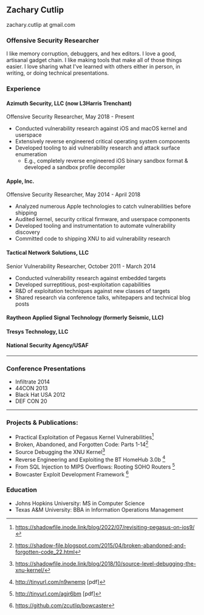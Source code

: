 ## Zachary Cutlip
zachary.cutlip at gmail.com

### Offensive Security Researcher

I like memory corruption, debuggers, and hex editors. I love a good, artisanal gadget chain. I like making tools that make all of those things easier. I love sharing what I've learned with others either in person, in writing, or doing technical presentations.

### Experience

#### **Azimuth Security, LLC** (now L3Harris Trenchant)

Offensive Security Researcher, May 2018 - Present

- Conducted vulnerability research against iOS and macOS kernel and userspace
- Extensively reverse engineered critical operating system components
- Developed tooling to aid vulnerability research and attack surface enumeration
  - E.g., completely reverse engineered iOS binary sandbox format & developed a sandbox profile decompiler

#### **Apple, Inc.**

Offensive Security Researcher, May 2014 - April 2018

- Analyzed numerous Apple technologies to catch vulnerabilities before shipping
- Audited kernel, security critical firmware, and userspace components
- Developed tooling and instrumentation to automate vulnerability discovery
- Committed code to shipping XNU to aid vulnerability research

#### **Tactical Network Solutions, LLC**

Senior Vulnerability Researcher, October 2011 - March 2014

- Conducted vulnerability research against embedded targets
- Developed surreptitious, post-exploitation capabilities
- R&D of exploitation techniques against new classes of targets
- Shared research via conference talks, whitepapers and technical blog posts


#### **Raytheon Applied Signal Technology (formerly Seismic, LLC)**

#### **Tresys Technology, LLC**

#### **National Security Agency/USAF**

-----

  ### Conference Presentations

  * Infiltrate 2014
  * 44CON 2013
  * Black Hat USA 2012
  * DEF CON 20



-----


  ### Projects & Publications:

  * Practical Exploitation of Pegasus Kernel Vulnerabilities[^1]
  * Broken, Abandoned, and Forgotten Code: Parts 1-14[^2]
  * Source Debugging the XNU Kernel[^3]
  * Reverse Engineering and Exploiting the BT HomeHub 3.0b [^4]
  * From SQL Injection to MIPS Overflows: Rooting SOHO Routers [^5]
  * Bowcaster Exploit Development Framework [^6]

  ### Education

  * Johns Hopkins University: MS in Computer Science
  * Texas A&M University: BBA in Information Operations Management

[^1]: https://shadowfile.inode.link/blog/2022/07/revisiting-pegasus-on-ios9/
[^2]: https://shadow-file.blogspot.com/2015/04/broken-abandoned-and-forgotten-code_22.html
[^3]: https://shadowfile.inode.link/blog/2018/10/source-level-debugging-the-xnu-kernel/
[^4]: <http://tinyurl.com/n9wnemp> [pdf]
[^5]: <http://tinyurl.com/agjr6bm> [pdf]
[^6]: https://github.com/zcutlip/bowcaster
